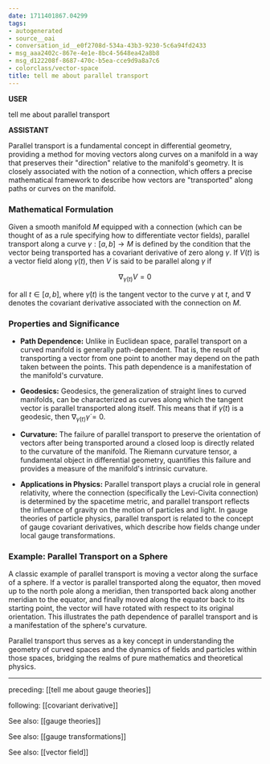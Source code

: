 ```yaml
---
date: 1711401867.04299
tags:
- autogenerated
- source__oai
- conversation_id__e0f2708d-534a-43b3-9230-5c6a94fd2433
- msg_aaa2402c-867e-4e1e-8bc4-5648ea42a8b8
- msg_d122208f-8687-470c-b5ea-cce9d9a8a7c6
- colorclass/vector-space
title: tell me about parallel transport
---
```


**USER**

tell me about parallel transport


**ASSISTANT**

Parallel transport is a fundamental concept in differential geometry, providing a method for moving vectors along curves on a manifold in a way that preserves their "direction" relative to the manifold's geometry. It is closely associated with the notion of a connection, which offers a precise mathematical framework to describe how vectors are "transported" along paths or curves on the manifold.

### Mathematical Formulation

Given a smooth manifold $M$ equipped with a connection (which can be thought of as a rule specifying how to differentiate vector fields), parallel transport along a curve $\gamma: [a, b] \to M$ is defined by the condition that the vector being transported has a covariant derivative of zero along $\gamma$. If $V(t)$ is a vector field along $\gamma(t)$, then $V$ is said to be parallel along $\gamma$ if

$$\nabla_{\dot{\gamma}(t)} V = 0$$

for all $t \in [a, b]$, where $\dot{\gamma}(t)$ is the tangent vector to the curve $\gamma$ at $t$, and $\nabla$ denotes the covariant derivative associated with the connection on $M$.

### Properties and Significance

- **Path Dependence:** Unlike in Euclidean space, parallel transport on a curved manifold is generally path-dependent. That is, the result of transporting a vector from one point to another may depend on the path taken between the points. This path dependence is a manifestation of the manifold's curvature.

- **Geodesics:** Geodesics, the generalization of straight lines to curved manifolds, can be characterized as curves along which the tangent vector is parallel transported along itself. This means that if $\gamma(t)$ is a geodesic, then $\nabla_{\dot{\gamma}(t)} \dot{\gamma} = 0$.

- **Curvature:** The failure of parallel transport to preserve the orientation of vectors after being transported around a closed loop is directly related to the curvature of the manifold. The Riemann curvature tensor, a fundamental object in differential geometry, quantifies this failure and provides a measure of the manifold's intrinsic curvature.

- **Applications in Physics:** Parallel transport plays a crucial role in general relativity, where the connection (specifically the Levi-Civita connection) is determined by the spacetime metric, and parallel transport reflects the influence of gravity on the motion of particles and light. In gauge theories of particle physics, parallel transport is related to the concept of gauge covariant derivatives, which describe how fields change under local gauge transformations.

### Example: Parallel Transport on a Sphere

A classic example of parallel transport is moving a vector along the surface of a sphere. If a vector is parallel transported along the equator, then moved up to the north pole along a meridian, then transported back along another meridian to the equator, and finally moved along the equator back to its starting point, the vector will have rotated with respect to its original orientation. This illustrates the path dependence of parallel transport and is a manifestation of the sphere's curvature.

Parallel transport thus serves as a key concept in understanding the geometry of curved spaces and the dynamics of fields and particles within those spaces, bridging the realms of pure mathematics and theoretical physics.


---

preceding: [[tell me about gauge theories]]  


following: [[covariant derivative]]

See also: [[gauge theories]]


See also: [[gauge transformations]]


See also: [[vector field]]